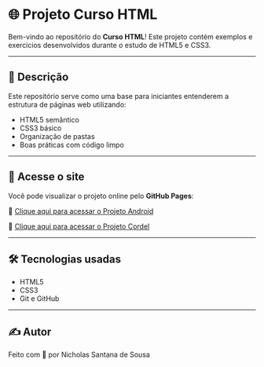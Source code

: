# 🌐 Projeto Curso HTML

Bem-vindo ao repositório do **Curso HTML**! Este projeto contém exemplos e exercícios desenvolvidos durante o estudo de HTML5 e CSS3.

---

## 📄 Descrição

Este repositório serve como uma base para iniciantes entenderem a estrutura de páginas web utilizando:

- HTML5 semântico
- CSS3 básico
- Organização de pastas
- Boas práticas com código limpo

---


## 🚀 Acesse o site

Você pode visualizar o projeto online pelo **GitHub Pages**:

🔗 [Clique aqui para acessar o Projeto Android](https://nickmclare.github.io/projeto-android/)

🔗 [Clique aqui para acessar o Projeto Cordel](https://nickmclare.github.io/projeto-cordel/)

---

## 🛠️ Tecnologias usadas

- HTML5
- CSS3
- Git e GitHub

---

## ✍️ Autor

Feito com 💙 por Nicholas Santana de Sousa


